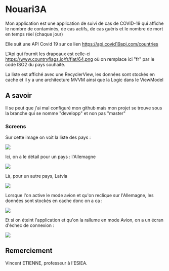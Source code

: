 # Nouari3A

Mon application est une application de suivi de cas de COVID-19 qui affiche le nombre de contaminés, de cas actifs, de cas guéris et le nombre de mort en temps réel (chaque jour) 

Elle suit une API Covid 19 sur ce lien https://api.covid19api.com/countries

L'Api qui fournit les drapeaux est celle-ci https://www.countryflags.io/fr/flat/64.png où on remplace ici "fr" par le code ISO2 du pays souhaité.

La liste est affiché avec une RecyclerView, les données sont stockés en cache et il y a une architecture MVVM ainsi que la Logic dans le ViewModel


## A savoir

Il se peut que j'ai mal configuré mon github mais mon projet se trouve sous la branche qui se nomme "developp" et non pas "master" 

### Screens
Sur cette image on voit la liste des pays :

![](https://media.discordapp.net/attachments/396036786352029697/845626068429963264/unknown.png?width=261&height=586)

Ici, on a le détail pour un pays : l'Allemagne 

![](https://media.discordapp.net/attachments/396036786352029697/845626173023453205/unknown.png?width=274&height=586)

Là, pour un autre pays, Latvia

![](https://media.discordapp.net/attachments/396036786352029697/845626233424969728/unknown.png?width=265&height=586)


Lorsque l'on active le mode avion et qu'on reclique sur l'Allemagne, les données sont stockés en cache donc on a ca : 

![](https://media.discordapp.net/attachments/396036786352029697/845627360526598144/unknown.png?width=261&height=586)


Et si on éteint l'application et qu'on la rallume en mode Avion, on a un écran d'échec de connexion : 

![](https://media.discordapp.net/attachments/396036786352029697/845626420213317672/unknown.png?width=280&height=585)



## Remerciement

Vincent ETIENNE, professeur à l'ESIEA.
